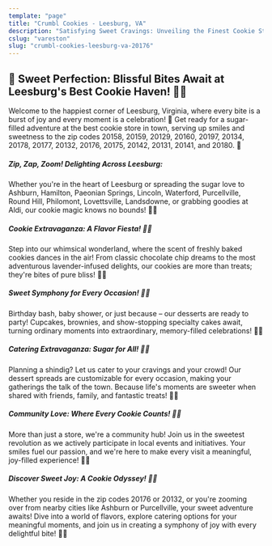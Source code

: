 ```yaml
---
template: "page"
title: "Crumbl Cookies - Leesburg, VA"
description: "Satisfying Sweet Cravings: Unveiling the Finest Cookie Store in Leesburg, VA"
cslug: "vareston"
slug: "crumbl-cookies-leesburg-va-20176"
---
```


## 🌟 Sweet Perfection: Blissful Bites Await at Leesburg's Best Cookie Haven! 🍪💖

Welcome to the happiest corner of Leesburg, Virginia, where every bite is a burst of joy and every moment is a
celebration! 🎉 Get ready for a sugar-filled adventure at the best cookie store in town, serving up smiles and sweetness
to the zip codes 20158, 20159, 20129, 20160, 20197, 20134, 20178, 20177, 20132, 20176, 20175, 20142, 20131, 20141, and
20180. 🚀

##### Zip, Zap, Zoom! Delighting Across Leesburg:
Whether you're in the heart of Leesburg or spreading the sugar love to Ashburn, Hamilton, Paeonian Springs, Lincoln,
Waterford, Purcellville, Round Hill, Philomont, Lovettsville, Landsdowne, or grabbing goodies at Aldi, our cookie magic
knows no bounds! 🌈✨

##### Cookie Extravaganza: A Flavor Fiesta! 🎈🍬
Step into our whimsical wonderland, where the scent of freshly baked cookies dances in the air! From classic chocolate
chip dreams to the most adventurous lavender-infused delights, our cookies are more than treats; they're bites of pure
bliss! 🍪💫

##### Sweet Symphony for Every Occasion! 🍰🎶
Birthday bash, baby shower, or just because – our desserts are ready to party! Cupcakes, brownies, and show-stopping
specialty cakes await, turning ordinary moments into extraordinary, memory-filled celebrations! 🎂🎊

##### Catering Extravaganza: Sugar for All! 🍭🎉
Planning a shindig? Let us cater to your cravings and your crowd! Our dessert spreads are customizable for every
occasion, making your gatherings the talk of the town. Because life's moments are sweeter when shared with friends,
family, and fantastic treats! 🌟🍰

##### Community Love: Where Every Cookie Counts! 💖👫
More than just a store, we're a community hub! Join us in the sweetest revolution as we actively participate in local
events and initiatives. Your smiles fuel our passion, and we're here to make every visit a meaningful, joy-filled
experience! 🤗💕

##### Discover Sweet Joy: A Cookie Odyssey! 🚀🌟
Whether you reside in the zip codes 20176 or 20132, or you're zooming over from nearby cities like Ashburn or
Purcellville, your sweet adventure awaits! Dive into a world of flavors, explore catering options for your meaningful
moments, and join us in creating a symphony of joy with every delightful bite! 🍪✨
